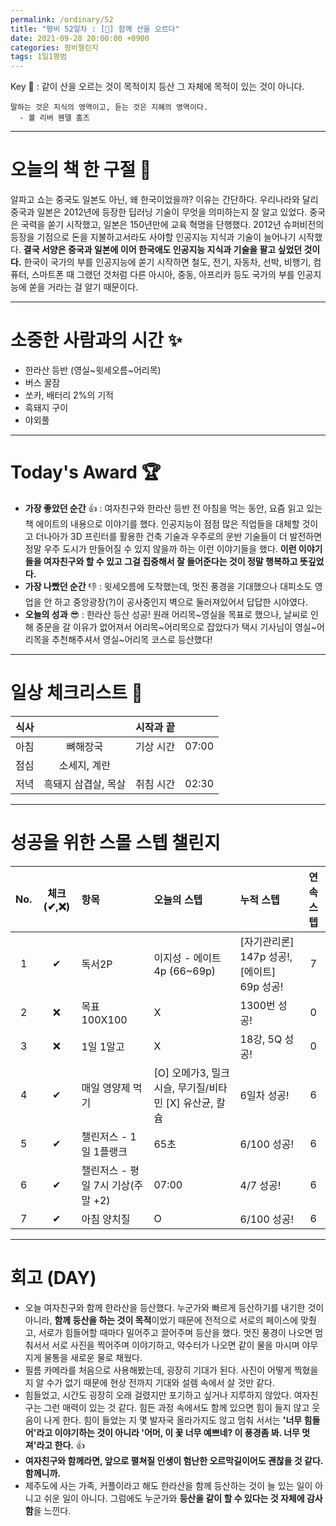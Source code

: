 ```yaml
---
permalink: /ordinary/52
title: "평비 52일차 : [🧳] 함께 산을 오르다"
date: 2021-09-28 20:00:00 +0900
categories: 평비챌린지
tags: 1일1평범
---  
```

Key 🔑 : 같이 산을 오르는 것이 목적이지 등산 그 자체에 목적이 있는 것이 아니다.  
```
말하는 것은 지식의 영역이고, 듣는 것은 지혜의 영역이다.
  - 볼 리버 웬델 홈즈
```

---
# 오늘의 책 한 구절 📕
알파고 쇼는 중국도 일본도 아닌, 왜 한국이었을까? 이유는 간단하다. 우리나라와 달리 중국과 일본은 2012년에 등장한 딥러닝 기술이 무엇을 의미하는지 잘 알고 있었다. 중국은 국력을 쏟기 시작했고, 일본은 150년만에 교육 혁명을 단행했다. 2012년 슈퍼비전의 등장을 기점으로 돈을 지불하고서라도 사야할 인공지능 지식과 기술이 늘어나기 시작했다. **결국 서양은 중국과 일본에 이어 한국애도 인공지능 지식과 기술을 팔고 싶었던 것이다.** 한국이 국가의 부를 인공지능에 쏟기 시작하면 철도, 전기, 자동차, 선박, 비행기, 컴퓨터, 스마트폰 때 그랬던 것처럼 다른 아시아, 중동, 아프리카 등도 국가의 부를 인공지능에 쏟을 거라는 걸 알기 때문이다.

---
# 소중한 사람과의 시간 ✨
- 한라산 등반 (영실~윗세오름~어리목)  
- 버스 꿀잠  
- 쏘카, 배터리 2%의 기적  
- 흑돼지 구이  
- 야외풀  

---
# Today's Award 🏆
- **가장 좋았던 순간** 👍 : 여자친구와 한라산 등반 전 아침을 먹는 동안, 요즘 읽고 있는 책 에이트의 내용으로 이야기를 했다. 인공지능이 점점 많은 직업들을 대체할 것이고 더나아가 3D 프린터를 활용한 건축 기술과 우주로의 운반 기술들이 더 발전하면 정말 우주 도시가 만들어질 수 있지 않을까 하는 이런 이야기들을 했다. **이런 이야기들을 여자친구와 할 수 있고 그걸 집중해서 잘 들어준다는 것이 정말 행복하고 뜻깊었다.**  
- **가장 나빴던 순간** 👎 : 윗세오름에 도착했는데, 멋진 풍경을 기대했으나 대피소도 영업을 안 하고 중앙광장(?)이 공사중인지 벽으로 둘러져있어서 답답한 시야였다.
- **오늘의 성과** 😎 : 한라산 등산 성공! 원래 어리목~영실을 목표로 했으나, 날씨로 인해 중문을 갈 이유가 없어져서 어리목~어리목으로 잡았다가 택시 기사님이 영실~어리목을 추천해주셔서 영실~어리목 코스로 등산했다! 

---
# 일상 체크리스트 📃

| 식사 |  | 시작과 끝 |  |
|:----:|:----:|:----:|:----:|
| 아침 | 뼈해장국 | 기상 시간 | 07:00 |
| 점심 | 소세지, 계란 |  |  |
| 저녁 | 흑돼지 삼겹살, 목살 | 취침 시간 | 02:30 |

---
# 성공을 위한 스몰 스텝 챌린지

| No. | 체크(✔,❌) | 항목 | 오늘의 스텝 | 누적 스텝 | 연속 스텝 |
|:----:|:----:|:----|:----|:----|:----:|
| 1 | ✔ | 독서2P | 이지성 - 에이트 4p (66~69p) | [자기관리론] 147p 성공!, [에이트] 69p 성공! | 7 |
| 2 | ❌ | 목표 100X100 | X | 1300번 성공! | 0 |
| 3 | ❌ | 1일 1알고 | X | 18강, 5Q 성공! | 0 |
| 4 | ✔ | 매일 영양제 먹기 | [O] 오메가3, 밀크시슬, 무기질/비타민 [X] 유산균, 칼슘 | 6일차 성공! | 6 |
| 5 | ✔ | 챌린저스 - 1일 1플랭크 | 65초 | 6/100 성공! | 6 |
| 6 | ✔ | 챌린저스 - 평일 7시 기상(주말 +2) | 07:00 | 4/7 성공! | 6 |
| 7 | ✔ | 아침 양치질 | O | 6/100 성공! | 6 |

---
# 회고 (DAY)
- 오늘 여자친구와 함께 한라산을 등산했다. 누군가와 빠르게 등산하기를 내기한 것이 아니라, **함께 등산을 하는 것이 목적**이었기 때문에 전적으로 서로의 페이스에 맞췄고, 서로가 힘들어할 때마다 밀어주고 끌어주며 등산을 했다. 멋진 풍경이 나오면 멈춰서서 서로 사진을 찍어주며 이야기하고, 약수터가 나오면 같이 물을 마시며 야무지게 물통을 새로운 물로 채웠다.  
- 필름 카메라를 처음으로 사용해봤는데, 굉장히 기대가 된다. 사진이 어떻게 찍혔을 지 알 수가 없기 때문에 현상 전까지 기대와 설렘 속에서 살 것만 같다.
- 힘들었고, 시간도 굉장히 오래 걸렸지만 포기하고 싶거나 지루하지 않았다. 여자친구는 그런 매력이 있는 것 같다. 힘든 과정 속에서도 함께 있으면 힘이 들지 않고 웃음이 나게 한다. 힘이 들었는 지 몇 발자국 올라가지도 않고 멈춰 서서는 **'너무 힘들어'라고 이야기하는 것이 아니라 '어머, 이 꽃 너무 예쁘네? 이 풍경좀 봐. 너무 멋져'라고 한다.** 👍  
- **여자친구와 함께라면, 앞으로 펼쳐질 인생이 험난한 오르막길이어도 괜찮을 것 같다. 함께니까.**
- 제주도에 사는 가족, 커플이라고 해도 한라산을 함께 등산하는 것이 늘 있는 일이 아니고 쉬운 일이 아니다. 그럼에도 누군가와 **등산을 같이 할 수 있다는 것 자체에 감사함**을 느낀다.  